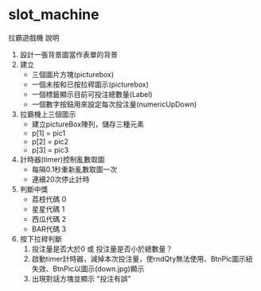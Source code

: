# slot_machine
拉霸遊戲機
說明
1. 設計一張背景圖當作表單的背景
2. 建立
    * 三個圖片方塊(picturebox)
    * 一個未按和已按拉稈圖示(picturebox)
    * 一個標籤顯示目前可投注總數量(Label)
    * 一個數字按鈕用來設定每次投注量(numericUpDown)
3. 拉霸機上三個圖示
    * 建立pictureBox陣列，儲存三種元素
    * p[1] = pic1
    * p[2] = pic2
    * p[3] = pic3
4. 計時器(timer)控制亂數取圖
    * 每隔0.1秒重新亂數取圖一次
    * 連續20次停止計時
5. 判斷中獎
    * 荔枝代碼 0
    * 星星代碼 1
    * 西瓜代碼 2
    * BAR代碼 3
6. 按下拉稈判斷
    1. 投注量是否大於0 或 投注量是否小於總數量？
    1. 啟動timer計時器，減掉本次投注量，使rndQty無法使用、BtnPic圖示紐失效、BtnPic以圖示(down.jpg)顯示
    1. 出現對話方塊並顯示 "投注有誤"
